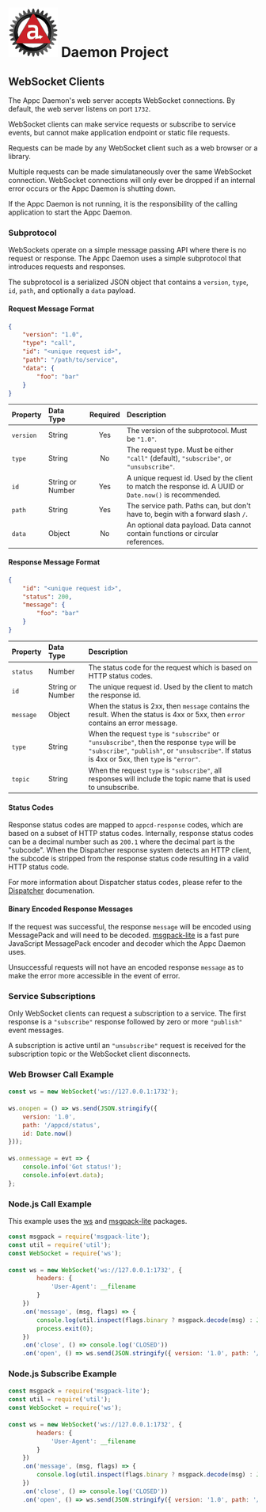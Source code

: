 # ![Appc Daemon logo](../../images/appc-daemon.png) Daemon Project

## WebSocket Clients

The Appc Daemon's web server accepts WebSocket connections. By default, the web server listens on
port `1732`.

WebSocket clients can make service requests or subscribe to service events, but cannot
make application endpoint or static file requests.

Requests can be made by any WebSocket client such as a web browser or a library.

Multiple requests can be made simulataneously over the same WebSocket connection. WebSocket
connections will only ever be dropped if an internal error occurs or the Appc Daemon is shutting
down.

If the Appc Daemon is not running, it is the responsibility of the calling application to start the
Appc Daemon.

### Subprotocol

WebSockets operate on a simple message passing API where there is no request or response. The Appc
Daemon uses a simple subprotocol that introduces requests and responses.

The subprotocol is a serialized JSON object that contains a `version`, `type`, `id`, `path`, and
optionally a `data` payload.

#### Request Message Format

```json
{
    "version": "1.0",
	"type": "call",
	"id": "<unique request id>",
    "path": "/path/to/service",
    "data": {
        "foo": "bar"
    }
}
```

| Property  | Data Type        | Required | Description                                      |
| :-------- | :--------------- | :------: | :----------------------------------------------- |
| `version` | String           | Yes      | The version of the subprotocol. Must be `"1.0"`. |
| `type`    | String           | No       | The request type. Must be either `"call"` (default), `"subscribe"`, or `"unsubscribe"`. |
| `id`      | String or Number | Yes      | A unique request id. Used by the client to match the response id. A UUID or `Date.now()` is recommended. |
| `path`    | String           | Yes      | The service path. Paths can, but don't have to, begin with a forward slash `/`. |
| `data`    | Object           | No       | An optional data payload. Data cannot contain functions or circular references. |

#### Response Message Format

```json
{
    "id": "<unique request id>",
    "status": 200,
    "message": {
        "foo": "bar"
    }
}
```

| Property  | Data Type        | Description                                      |
| :-------- | :--------------- | :----------------------------------------------- |
| `status`  | Number           | The status code for the request which is based on HTTP status codes. |
| `id`      | String or Number | The unique request id. Used by the client to match the response id. |
| `message` | Object           | When the status is 2xx, then `message` contains the result. When the status is 4xx or 5xx, then `error` contains an error message. |
| `type`    | String           | When the request `type` is `"subscribe"` or `"unsubscribe"`, then the response `type` will be `"subscribe"`, `"publish"`, or `"unsubscribe"`. If status is 4xx or 5xx, then `type` is `"error"`. |
| `topic`   | String           | When the request `type` is `"subscribe"`, all responses will include the topic name that is used to unsubscribe. |

#### Status Codes

Response status codes are mapped to `appcd-response` codes, which are based on a subset of HTTP
status codes. Internally, response status codes can be a decimal number such as `200.1` where the
decimal part is the "subcode". When the Dispatcher response system detects an HTTP client, the
subcode is stripped from the response status code resulting in a valid HTTP status code.

For more information about Dispatcher status codes, please refer to the
[Dispatcher](../Components/Dispatcher.md) documenation.

#### Binary Encoded Response Messages

If the request was successful, the response `message` will be encoded using MessagePack and will
need to be decoded. [msgpack-lite](https://www.npmjs.com/package/msgpack-lite) is a fast pure
JavaScript MessagePack encoder and decoder which the Appc Daemon uses.

Unsuccessful requests will not have an encoded response `message` as to make the error more
accessible in the event of error.

### Service Subscriptions

Only WebSocket clients can request a subscription to a service. The first response is a
`"subscribe"` response followed by zero or more `"publish"` event messages.

A subscription is active until an `"unsubscribe"` request is received for the subscription topic or
the WebSocket client disconnects.

### Web Browser Call Example

```javascript
const ws = new WebSocket('ws://127.0.0.1:1732');

ws.onopen = () => ws.send(JSON.stringify({
    version: '1.0',
    path: '/appcd/status',
    id: Date.now()
}));

ws.onmessage = evt => {
    console.info('Got status!');
    console.info(evt.data);
};
```

### Node.js Call Example

This example uses the [ws](https://www.npmjs.com/package/ws) and
[msgpack-lite](https://www.npmjs.com/package/msgpack-lite) packages.

```javascript
const msgpack = require('msgpack-lite');
const util = require('util');
const WebSocket = require('ws');

const ws = new WebSocket('ws://127.0.0.1:1732', {
		headers: {
			'User-Agent': __filename
		}
	})
	.on('message', (msg, flags) => {
		console.log(util.inspect(flags.binary ? msgpack.decode(msg) : JSON.parse(msg), false, null, true));
		process.exit(0);
	})
	.on('close', () => console.log('CLOSED'))
	.on('open', () => ws.send(JSON.stringify({ version: '1.0', path: '/appcd/status', id: Date.now() })));
```

### Node.js Subscribe Example

```javascript
const msgpack = require('msgpack-lite');
const util = require('util');
const WebSocket = require('ws');

const ws = new WebSocket('ws://127.0.0.1:1732', {
		headers: {
			'User-Agent': __filename
		}
	})
	.on('message', (msg, flags) => {
		console.log(util.inspect(flags.binary ? msgpack.decode(msg) : JSON.parse(msg), false, null, true));
	})
	.on('close', () => console.log('CLOSED'))
	.on('open', () => ws.send(JSON.stringify({ version: '1.0', path: '/appcd/status', id: Date.now(), type: 'subscribe' })));
```
